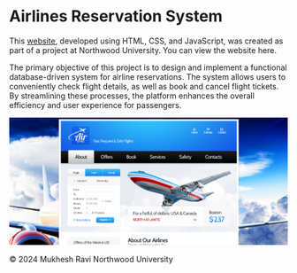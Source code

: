 # Airlines Reservation System

This [website]([url](https://mukhesh19.github.io/Airline-Reservation-System/index.html)), developed using HTML, CSS, and JavaScript, was created as part of a project at Northwood University. You can view the website here.

The primary objective of this project is to design and implement a functional database-driven system for airline reservations. The system allows users to conveniently check flight details, as well as book and cancel flight tickets. By streamlining these processes, the platform enhances the overall efficiency and user experience for passengers.

<img src="images/Screenshot 2025-04-11 131822.png" alt="Home Page" width="900"/>

© 2024 Mukhesh Ravi
Northwood University
